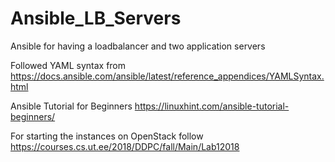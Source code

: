 # Ansible_LB_Servers
Ansible for having a loadbalancer and two application servers

Followed YAML syntax from https://docs.ansible.com/ansible/latest/reference_appendices/YAMLSyntax.html

Ansible Tutorial for Beginners https://linuxhint.com/ansible-tutorial-beginners/

For starting the instances on OpenStack follow https://courses.cs.ut.ee/2018/DDPC/fall/Main/Lab12018 
